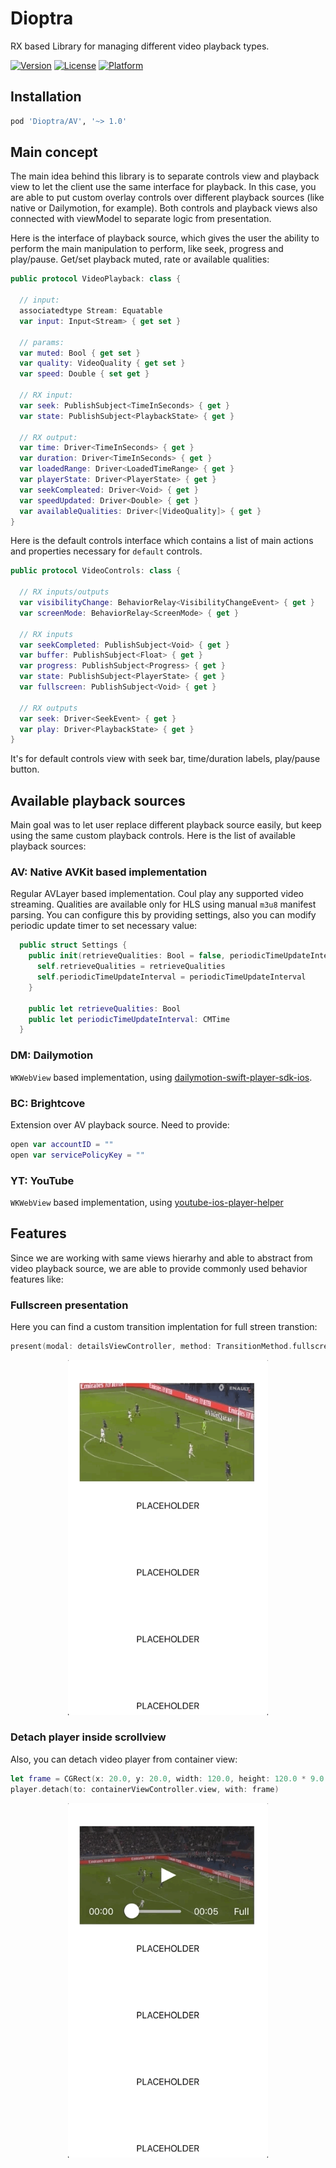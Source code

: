 # Dioptra

RX based Library for managing different video playback types.

[![Version](https://img.shields.io/cocoapods/v/Dioptra.svg?style=flat)](http://cocoapods.org/pods/Dioptra)
[![License](https://img.shields.io/cocoapods/l/Dioptra.svg?style=flat)](http://cocoapods.org/pods/Dioptra)
[![Platform](https://img.shields.io/cocoapods/p/Dioptra.svg?style=flat)](http://cocoapods.org/pods/Dioptra)


## Installation

```ruby
pod 'Dioptra/AV', '~> 1.0'
```

## Main concept

The main idea behind this library is to separate controls view and playback view to let the client use the same interface for playback. In this case, you are able to put custom overlay controls over different playback sources (like native or Dailymotion, for example). Both controls and playback views also connected with viewModel to separate logic from presentation.

Here is the interface of playback source, which gives the user the ability to perform the main manipulation to perform, like seek, progress and play/pause. Get/set playback muted, rate or available qualities:

```swift
public protocol VideoPlayback: class {

  // input:
  associatedtype Stream: Equatable
  var input: Input<Stream> { get set }

  // params:
  var muted: Bool { get set }
  var quality: VideoQuality { get set }
  var speed: Double { set get }

  // RX input:
  var seek: PublishSubject<TimeInSeconds> { get }
  var state: PublishSubject<PlaybackState> { get }

  // RX output:
  var time: Driver<TimeInSeconds> { get }
  var duration: Driver<TimeInSeconds> { get }
  var loadedRange: Driver<LoadedTimeRange> { get }
  var playerState: Driver<PlayerState> { get }
  var seekCompleated: Driver<Void> { get }
  var speedUpdated: Driver<Double> { get }
  var availableQualities: Driver<[VideoQuality]> { get }
}
```

Here is the default controls interface which contains a list of main actions and properties necessary for `default` controls.

```swift
public protocol VideoControls: class {

  // RX inputs/outputs
  var visibilityChange: BehaviorRelay<VisibilityChangeEvent> { get }
  var screenMode: BehaviorRelay<ScreenMode> { get }

  // RX inputs
  var seekCompleted: PublishSubject<Void> { get }
  var buffer: PublishSubject<Float> { get }
  var progress: PublishSubject<Progress> { get }
  var state: PublishSubject<PlayerState> { get }
  var fullscreen: PublishSubject<Void> { get }

  // RX outputs
  var seek: Driver<SeekEvent> { get }
  var play: Driver<PlaybackState> { get }
}
```

It's for default controls view with seek bar, time/duration labels, play/pause button.

## Available playback sources

Main goal was to let user replace different playback source easily, but keep using the same custom playback controls. Here is the list of available playback sources:

### AV: Native AVKit based implementation

Regular AVLayer based implementation. Coul play any supported video streaming. Qualities are available only for HLS using manual `m3u8` manifest parsing. You can configure this by providing settings, also you can modify periodic update timer to set necessary value:

```swift
  public struct Settings {
    public init(retrieveQualities: Bool = false, periodicTimeUpdateInterval: CMTime = CMTime(value: 1, timescale: 10)) {
      self.retrieveQualities = retrieveQualities
      self.periodicTimeUpdateInterval = periodicTimeUpdateInterval
    }
    
    public let retrieveQualities: Bool
    public let periodicTimeUpdateInterval: CMTime
  }
```

### DM: Dailymotion

`WKWebView` based implementation, using [dailymotion-swift-player-sdk-ios](https://github.com/dailymotion/dailymotion-swift-player-sdk-ios).

### BC: Brightcove 

Extension over AV playback source. Need to provide:

```swift
open var accountID = ""
open var servicePolicyKey = ""
```

### YT: YouTube

`WKWebView` based implementation, using [youtube-ios-player-helper](https://github.com/youtube/youtube-ios-player-helper)

## Features

Since we are working with same views hierarhy and able to abstract from video playback source, we are able to provide commonly used behavior features like:

### Fullscreen presentation

Here you can find a custom transition implentation for full streen transtion:

```swift
present(modal: detailsViewController, method: TransitionMethod.fullscreen(presentingView: self.player))
```

<p align="center"><img src="docs/full.gif" width="320"/></p>

### Detach player inside scrollview

Also, you can detach video player from container view:

```swift
let frame = CGRect(x: 20.0, y: 20.0, width: 120.0, height: 120.0 * 9.0 / 16.0)
player.detach(to: containerViewController.view, with: frame)
```

<p align="center"><img src="docs/collapse.gif" width="320"/></p>


